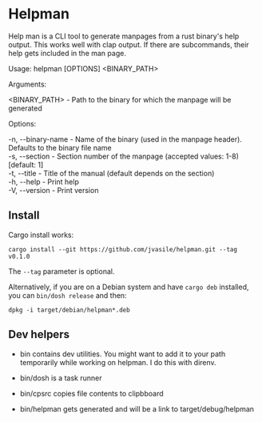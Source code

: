 # Helpman

Help man is a CLI tool to generate manpages from a rust binary's help
output.  This works well with clap output.  If there are subcommands,
their help gets included in the man page.

Usage: helpman [OPTIONS] <BINARY_PATH>

Arguments:

  <BINARY_PATH> - Path to the binary for which the manpage will be generated

Options:

  -n, --binary-name - Name of the binary (used in the manpage header). Defaults to the binary file name  
  -s, --section - Section number of the manpage (accepted values: 1-8) [default: 1]  
  -t, --title - Title of the manual (default depends on the section)  
  -h, --help - Print help  
  -V, --version - Print version

## Install

Cargo install works:

```
cargo install --git https://github.com/jvasile/helpman.git --tag v0.1.0
```

The `--tag` parameter is optional.

Alternatively, if you are on a Debian system and have `cargo deb`
installed, you can `bin/dosh release` and then:

```
dpkg -i target/debian/helpman*.deb
```

## Dev helpers

 * bin contains dev utilities.  You might want to add it to your path temporarily while working on helpman.  I do this with direnv.

 * bin/dosh is a task runner

 * bin/cpsrc copies file contents to clipbboard

 * bin/helpman gets generated and will be a link to target/debug/helpman

